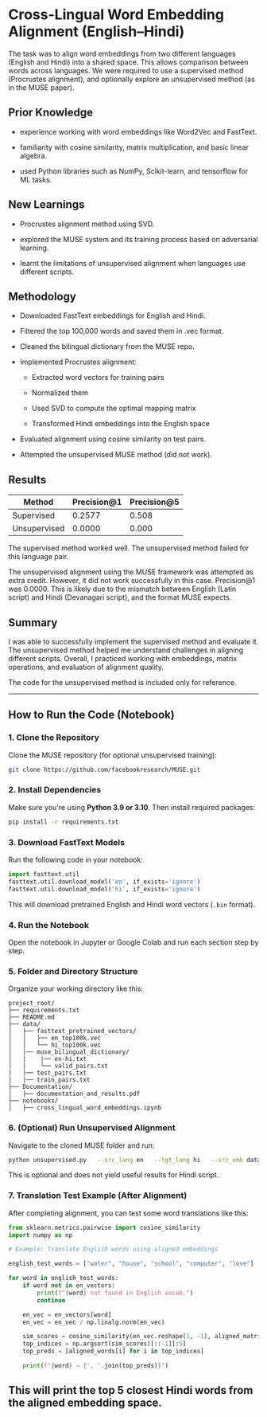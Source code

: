 
# Cross-Lingual Word Embedding Alignment (English–Hindi)

The task was to align word embeddings from two different languages (English and Hindi) into a shared space. This allows comparison between words across languages. We were required to use a supervised method (Procrustes alignment), and optionally explore an unsupervised method (as in the MUSE paper).

## Prior Knowledge

- experience working with word embeddings like Word2Vec and FastText.

- familiarity with cosine similarity, matrix multiplication, and basic linear algebra.

- used Python libraries such as NumPy, Scikit-learn, and tensorflow for ML tasks.


## New Learnings
- Procrustes alignment method using SVD.

- explored the MUSE system and its training process based on adversarial learning.

- learnt the limitations of unsupervised alignment when languages use different scripts.


## Methodology 
- Downloaded FastText embeddings for English and Hindi.

- Filtered the top 100,000 words and saved them in .vec format.

- Cleaned the bilingual dictionary from the MUSE repo.

- Implemented Procrustes alignment:

  - Extracted word vectors for training pairs

  - Normalized them

  - Used SVD to compute the optimal mapping matrix

  - Transformed Hindi embeddings into the English space

- Evaluated alignment using cosine similarity on test pairs.

- Attempted the unsupervised MUSE method (did not work).

## Results
| Method       | Precision@1 | Precision@5 |
|--------------|-------------|-------------|
| Supervised   | 0.2577      | 0.508       |
| Unsupervised | 0.0000      | 0.000       |

The supervised method worked well. The unsupervised method failed for this language pair.

The unsupervised alignment using the MUSE framework was attempted as extra credit. However, it did not work successfully in this case. Precision@1 was 0.0000. This is likely due to the mismatch between English (Latin script) and Hindi (Devanagari script), and the format MUSE expects.

## Summary
I was able to successfully implement the supervised method and evaluate it. The unsupervised method helped me understand challenges in aligning different scripts. Overall, I practiced working with embeddings, matrix operations, and evaluation of alignment quality.

The code for the unsupervised method is included only for reference.

---

## How to Run the Code (Notebook)

### 1. Clone the Repository
Clone the MUSE repository (for optional unsupervised training):
```bash
git clone https://github.com/facebookresearch/MUSE.git
```

### 2. Install Dependencies
Make sure you're using **Python 3.9 or 3.10**. Then install required packages:
```bash
pip install -r requirements.txt
```

### 3. Download FastText Models
Run the following code in your notebook:
```python
import fasttext.util
fasttext.util.download_model('en', if_exists='ignore')
fasttext.util.download_model('hi', if_exists='ignore')
```
This will download pretrained English and Hindi word vectors (`.bin` format).

### 4. Run the Notebook
Open the notebook in Jupyter or Google Colab and run each section step by step.

### 5. Folder and Directory Structure
Organize your working directory like this:
```
project_root/
├── requirements.txt
├── README.md
├── data/
│   ├── fasttext_pretrained_vectors/
│   │   ├── en_top100k.vec
│   │   └── hi_top100k.vec
│   |── muse_bilingual_dictionary/
│   |    |── en-hi.txt
│   |    └── valid_pairs.txt
|   |── test_pairs.txt
|   |── train_pairs.txt
├── Documentation/
│   ├── documentation_and_results.pdf
├── notebooks/
│   ├── cross_lingual_word_embeddings.ipynb

```

### 6. (Optional) Run Unsupervised Alignment
Navigate to the cloned MUSE folder and run:
```bash
python unsupervised.py   --src_lang en   --tgt_lang hi   --src_emb data/vec/wiki.en.vec   --tgt_emb data/vec/wiki.hi.vec   --export pth   --exp_path checkpoints/   --exp_name unsup_en_hi   --cuda False
```
This is optional and does not yield useful results for Hindi script.


### 7. Translation Test Example (After Alignment)

After completing alignment, you can test some word translations like this:

```python
from sklearn.metrics.pairwise import cosine_similarity
import numpy as np

# Example: Translate English words using aligned embeddings

english_test_words = ["water", "house", "school", "computer", "love"]

for word in english_test_words:
    if word not in en_vectors:
        print(f"{word} not found in English vocab.")
        continue

    en_vec = en_vectors[word]
    en_vec = en_vec / np.linalg.norm(en_vec)

    sim_scores = cosine_similarity(en_vec.reshape(1, -1), aligned_matrix)[0]
    top_indices = np.argsort(sim_scores)[::-1][:5]
    top_preds = [aligned_words[i] for i in top_indices]

    print(f"{word} → {', '.join(top_preds)}")
```

This will print the top 5 closest Hindi words from the aligned embedding space.
---

